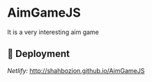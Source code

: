 # AimGameJS
It is a very interesting aim game
## 📌 Deployment
<em>Netlify: </em> http://shahbozjon.github.io/AimGameJS
